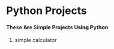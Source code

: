 <h1>Python Projects</h1>

<h4> These Are Simple Projects Using Python </h4>
<ol>
  <li>simple calculator</li>
</ol>

